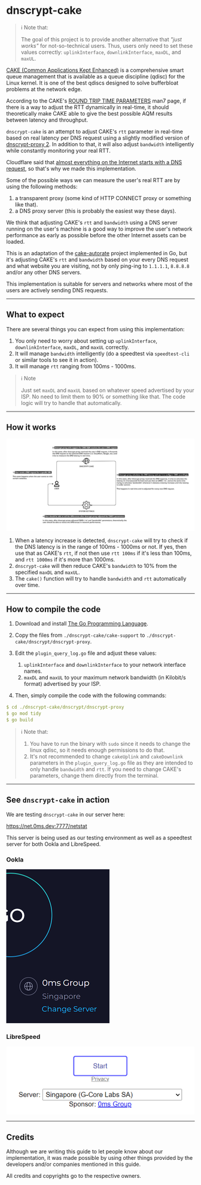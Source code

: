 # dnscrypt-cake

> :information_source: Note that:
>
> The goal of this project is to provide another alternative that *"just works"* for not-so-technical users. Thus, users only need to set these values correctly: `uplinkInterface`, `downlinkInterface`, `maxDL`, and `maxUL`.

[CAKE (Common Applications Kept Enhanced)](https://www.bufferbloat.net/projects/codel/wiki/CakeTechnical/) is a comprehensive smart queue management that is available as a queue discipline (qdisc) for the Linux kernel. It is one of the best qdiscs designed to solve bufferbloat problems at the network edge.

According to the CAKE's [ROUND TRIP TIME PARAMETERS](https://man7.org/linux/man-pages/man8/tc-cake.8.html) man7 page, if there is a way to adjust the RTT dynamically in real-time, it should theoretically make CAKE able to give the best possible AQM results between latency and throughput.

`dnscrypt-cake` is an attempt to adjust CAKE's `rtt` parameter in real-time based on real latency per DNS request using a slightly modified version of [dnscrypt-proxy 2](https://github.com/DNSCrypt/dnscrypt-proxy). In addition to that, it will also adjust `bandwidth` intelligently while constantly monitoring your real RTT.

Cloudflare said that [almost everything on the Internet starts with a DNS request](https://developers.cloudflare.com/1.1.1.1/privacy/public-dns-resolver/#:~:text=Nearly%20everything%20on%20the%20Internet%20starts%20with%20a%20DNS%20request), so that's why we made this implementation.

Some of the possible ways we can measure the user's real RTT are by using the following methods:
1. a transparent proxy (some kind of HTTP CONNECT proxy or something like that).
2. a DNS proxy server (this is probably the easiest way these days).

We think that adjusting CAKE's `rtt` and `bandwidth` using a DNS server running on the user's machine is a good way to improve the user's network performance as early as possible before the other Internet assets can be loaded.

This is an adaptation of the [cake-autorate](https://github.com/lynxthecat/cake-autorate) project implemented in Go, but it's adjusting CAKE's `rtt` and `bandwidth` based on your every DNS request and what website you are visiting, not by only ping-ing to `1.1.1.1`, `8.8.8.8` and/or any other DNS servers.

This implementation is suitable for servers and networks where most of the users are actively sending DNS requests.

* * *

## What to expect

There are several things you can expect from using this implementation:
1. You only need to worry about setting up `uplinkInterface`, `downlinkInterface`, `maxDL`, and `maxUL` correctly.
2. It will manage `bandwidth` intelligently (do a speedtest via `speedtest-cli` or similar tools to see it in action).
3. It will manage `rtt` ranging from 100ms - 1000ms.

> :information_source: Note
>
> Just set `maxDL` and `maxUL` based on whatever speed advertised by your ISP. No need to limit them to 90% or something like that. The code logic will try to handle that automatically.

* * *

## How it works

![Workflow](https://github.com/galpt/dnscrypt-cake/blob/main/img/dnscrypt-cake.jpg)

1. When a latency increase is detected, `dnscrypt-cake` will try to check if the DNS latency is in the range of 100ms - 1000ms or not.
If yes, then use that as CAKE's `rtt`, if not then use `rtt 100ms` if it's less than 100ms, and `rtt 1000ms` if it's more than 1000ms.
2. `dnscrypt-cake` will then reduce CAKE's `bandwidth` to 10% from the specified `maxDL` and `maxUL`.
3. The `cake()` function will try to handle `bandwidth` and `rtt` automatically over time.

* * *

## How to compile the code

1. Download and install [The Go Programming Language](https://go.dev/).
2. Copy the files from `./dnscrypt-cake/cake-support` to `./dnscrypt-cake/dnscrypt/dnscrypt-proxy`.
3. Edit the `plugin_query_log.go` file and adjust these values:
   1. `uplinkInterface` and `downlinkInterface` to your network interface names.
   3. `maxDL` and `maxUL` to your maximum network bandwidth (in Kilobit/s format) advertised by your ISP.


4. Then, simply compile the code with the following commands:

```yaml
$ cd ./dnscrypt-cake/dnscrypt/dnscrypt-proxy
$ go mod tidy
$ go build
```

> :information_source: Note that:
> 1. You have to run the binary with `sudo` since it needs to change the linux qdisc, so it needs enough permissions to do that.
> 2. It's not recommended to change `cakeUplink` and `cakeDownlink` parameters in the `plugin_query_log.go` file as they are intended to only handle `bandwidth` and `rtt`. If you need to change CAKE's parameters, change them directly from the terminal.

* * *

## See `dnscrypt-cake` in action

We are testing `dnscrypt-cake` in our server here:

https://net.0ms.dev:7777/netstat

This server is being used as our testing environment as well as a speedtest server for both Ookla and LibreSpeed.

### Ookla

![Ookla](https://github.com/galpt/dnscrypt-cake/blob/main/img/ookla.png)

### LibreSpeed

![LibreSpeed](https://github.com/galpt/dnscrypt-cake/blob/main/img/librespeed.png)

* * *

## Credits

Although we are writing this guide to let people know about our implementation, it was made possible by using other things provided by the developers and/or companies mentioned in this guide.

All credits and copyrights go to the respective owners.
